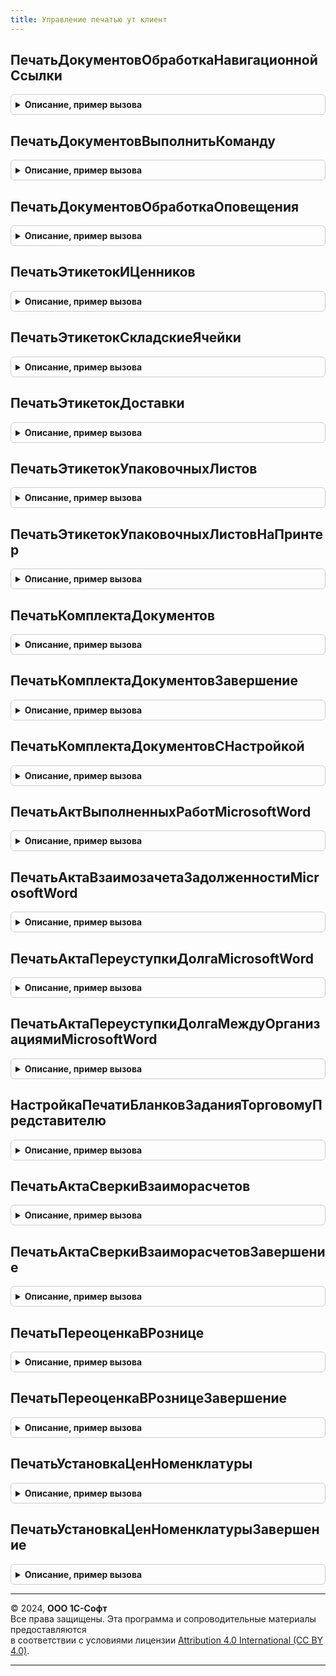 ```yaml
---
title: Управление печатью ут клиент
---
```



## ПечатьДокументовОбработкаНавигационнойСсылки
<details style="margin: 1em 0; padding: 0.5em; border: 1px solid #ccc; border-radius: 6px;">

<summary style="font-weight: bold; cursor: pointer;">Описание, пример вызова</summary>

```bsl

// Вызывается из обработчика Подключаемый_ОбработкаНавигационнойСсылки формы печати документов (ОбщаяФорма.ПечатьДокументов).
// Позволяет реализовать обработчик нажатия гиперссылки, которая добавлена в форму
// с помощью УправлениеПечатьюПереопределяемый.ПечатьДокументовПриСозданииНаСервере.
//
// Параметры:
//  Форма                - ФормаКлиентскогоПриложения - форма ОбщаяФорма.ПечатьДокументов.
//  Элемент              - ПолеФормы - элемент формы, вызвавший данное событие.
//  НавигационнаяСсылкаФорматированнойСтроки - Строка - значение гиперссылки форматированной строки. Передается по ссылке.
//  СтандартнаяОбработка - Булево - признак выполнения стандартной (системной) обработки события. Если установить
//                                  значение Ложь, стандартная обработка события производиться не будет.
//
Процедура ПечатьДокументовОбработкаНавигационнойСсылки(Форма, Элемент, НавигационнаяСсылкаФорматированнойСтроки, СтандартнаяОбработка) Экспорт
```

Пример вызова
```bsl
УправлениеПечатьюУТКлиент.ПечатьДокументовОбработкаНавигационнойСсылки(Форма, Элемент, НавигационнаяСсылкаФорматированнойСтроки, СтандартнаяОбработка) 
```
</details>

## ПечатьДокументовВыполнитьКоманду
<details style="margin: 1em 0; padding: 0.5em; border: 1px solid #ccc; border-radius: 6px;">

<summary style="font-weight: bold; cursor: pointer;">Описание, пример вызова</summary>

```bsl

// Вызывается из обработчика Подключаемый_ВыполнитьКоманду формы печати документов (ОбщаяФорма.ПечатьДокументов).
// Позволяет реализовать клиентскую часть обработчика команды, которая добавлена в форму
// с помощью УправлениеПечатьюПереопределяемый.ПечатьДокументовПриСозданииНаСервере.
//
// Параметры:
//  Форма                         - ФормаКлиентскогоПриложения - форма ОбщаяФорма.ПечатьДокументов.
//  Команда                       - КомандаФормы     - выполняемая команда.
//  ПродолжитьВыполнениеНаСервере - Булево - при установке значения Истина, выполнение обработчика будет продолжено в
//                                           серверном контексте в процедуре УправлениеПечатьюПереопределяемый.ПечатьДокументовПриВыполненииКоманды.
//  ДополнительныеПараметры       - Произвольный - параметры, которые необходимо передать в серверный контекст.
//
// Пример:
//  Если Команда.Имя = "МояКоманда" Тогда
//   НастройкаПечатнойФормы = УправлениеПечатьюКлиент.НастройкаТекущейПечатнойФормы(Форма);
//
//   ДополнительныеПараметры = Новый Структура;
//   ДополнительныеПараметры.Вставить("ИмяКоманды", Команда.Имя);
//   ДополнительныеПараметры.Вставить("ИмяРеквизитаТабличногоДокумента", НастройкаПечатнойФормы.ИмяРеквизита);
//   ДополнительныеПараметры.Вставить("НазваниеПечатнойФормы", НастройкаПечатнойФормы.Название);
//
//   ПродолжитьВыполнениеНаСервере = Истина;
//  КонецЕсли;
//
Процедура ПечатьДокументовВыполнитьКоманду(Форма, Команда, ПродолжитьВыполнениеНаСервере, ДополнительныеПараметры) Экспорт
```

Пример вызова
```bsl
УправлениеПечатьюУТКлиент.ПечатьДокументовВыполнитьКоманду(Форма, Команда, ПродолжитьВыполнениеНаСервере, ДополнительныеПараметры) 
```
</details>

## ПечатьДокументовОбработкаОповещения
<details style="margin: 1em 0; padding: 0.5em; border: 1px solid #ccc; border-radius: 6px;">

<summary style="font-weight: bold; cursor: pointer;">Описание, пример вызова</summary>

```bsl

// Вызывается из обработчика ОбработкаОповещения формы ПечатьДокументов.
// Позволяет реализовать обработчик внешнего события в форме.
//
// Параметры:
//  Форма      - ФормаКлиентскогоПриложения - форма ОбщаяФорма.ПечатьДокументов.
//  ИмяСобытия - Строка - идентификатор оповещения.
//  Параметр   - Произвольный - произвольный параметр оповещения.
//  Источник   - Произвольный - источник события.
//
Процедура ПечатьДокументовОбработкаОповещения(Форма, ИмяСобытия, Параметр, Источник) Экспорт
```

Пример вызова
```bsl
УправлениеПечатьюУТКлиент.ПечатьДокументовОбработкаОповещения(Форма, ИмяСобытия, Параметр, Источник) 
```
</details>

## ПечатьЭтикетокИЦенников
<details style="margin: 1em 0; padding: 0.5em; border: 1px solid #ccc; border-radius: 6px;">

<summary style="font-weight: bold; cursor: pointer;">Описание, пример вызова</summary>

```bsl

// Получает данные для печати и открывает форму Обработка.ПечатьЭтикетокИЦенников.Форма.ФормаТовары.
//
// Параметры:
//	ОписаниеКоманды - Структура - структура с описанием команды.
//
// Возвращаемое значение:
//	Неопределено
//
Функция ПечатьЭтикетокИЦенников(ОписаниеКоманды) Экспорт
```

Пример вызова
```bsl
Результат = УправлениеПечатьюУТКлиент.ПечатьЭтикетокИЦенников(ОписаниеКоманды) 
```
</details>

## ПечатьЭтикетокСкладскиеЯчейки
<details style="margin: 1em 0; padding: 0.5em; border: 1px solid #ccc; border-radius: 6px;">

<summary style="font-weight: bold; cursor: pointer;">Описание, пример вызова</summary>

```bsl

// Получает данные для печати и открывает форму Обработка.ПечатьЭтикетокИЦенников.Форма.ФормаСкладскиеЯчейки.
//
// Параметры:
//	ОписаниеКоманды - Структура - структура с описанием команды.
//
// Возвращаемое значение:
//	Неопределено
//
Функция ПечатьЭтикетокСкладскиеЯчейки(ОписаниеКоманды) Экспорт
```

Пример вызова
```bsl
Результат = УправлениеПечатьюУТКлиент.ПечатьЭтикетокСкладскиеЯчейки(ОписаниеКоманды) 
```
</details>

## ПечатьЭтикетокДоставки
<details style="margin: 1em 0; padding: 0.5em; border: 1px solid #ccc; border-radius: 6px;">

<summary style="font-weight: bold; cursor: pointer;">Описание, пример вызова</summary>

```bsl

// Печать этикеток доставки.
//
// Параметры:
//	ОписаниеКоманды - Структура - структура с описанием команды.
//
// Возвращаемое значение:
//	Неопределено
//
Функция ПечатьЭтикетокДоставки(ОписаниеКоманды) Экспорт
```

Пример вызова
```bsl
Результат = УправлениеПечатьюУТКлиент.ПечатьЭтикетокДоставки(ОписаниеКоманды) 
```
</details>

## ПечатьЭтикетокУпаковочныхЛистов
<details style="margin: 1em 0; padding: 0.5em; border: 1px solid #ccc; border-radius: 6px;">

<summary style="font-weight: bold; cursor: pointer;">Описание, пример вызова</summary>

```bsl

// Печать этикеток упаковочных листов.
//
// Параметры:
//	ОписаниеКоманды - Структура - структура с описанием команды.
//
// Возвращаемое значение:
//	Неопределено
//
Функция ПечатьЭтикетокУпаковочныхЛистов(ОписаниеКоманды) Экспорт
```

Пример вызова
```bsl
Результат = УправлениеПечатьюУТКлиент.ПечатьЭтикетокУпаковочныхЛистов(ОписаниеКоманды) 
```
</details>

## ПечатьЭтикетокУпаковочныхЛистовНаПринтер
<details style="margin: 1em 0; padding: 0.5em; border: 1px solid #ccc; border-radius: 6px;">

<summary style="font-weight: bold; cursor: pointer;">Описание, пример вызова</summary>

```bsl

// Печать этикеток упаковочных листов сразу на принтер.
//
// Параметры:
//	ОписаниеКоманды - Структура - структура с описанием команды.
//
// Возвращаемое значение:
//	Неопределено
//
Функция ПечатьЭтикетокУпаковочныхЛистовНаПринтер(ОписаниеКоманды) Экспорт
```

Пример вызова
```bsl
Результат = УправлениеПечатьюУТКлиент.ПечатьЭтикетокУпаковочныхЛистовНаПринтер(ОписаниеКоманды) 
```
</details>

## ПечатьКомплектаДокументов
<details style="margin: 1em 0; padding: 0.5em; border: 1px solid #ccc; border-radius: 6px;">

<summary style="font-weight: bold; cursor: pointer;">Описание, пример вызова</summary>

```bsl

// Отправляет на печать комплект документов
//
// Параметры:
//  ОписаниеКоманды - Структура - сведения о выполняемой команде.
//
// Возвращаемое значение:
//  Булево, Неопределено -
Функция ПечатьКомплектаДокументов(ОписаниеКоманды) Экспорт
```

Пример вызова
```bsl
Результат = УправлениеПечатьюУТКлиент.ПечатьКомплектаДокументов(ОписаниеКоманды) 
```
</details>

## ПечатьКомплектаДокументовЗавершение
<details style="margin: 1em 0; padding: 0.5em; border: 1px solid #ccc; border-radius: 6px;">

<summary style="font-weight: bold; cursor: pointer;">Описание, пример вызова</summary>

```bsl

// Служебная процедура, обработка оповещения.
//
// Параметры:
//  Результат				 - Структура - результат после вопроса пользователю.
//  ДополнительныеПараметры	 - Структура - дополнительные параметры оповещения.
//
Процедура ПечатьКомплектаДокументовЗавершение(Результат, ДополнительныеПараметры) Экспорт
```

Пример вызова
```bsl
УправлениеПечатьюУТКлиент.ПечатьКомплектаДокументовЗавершение(Результат, ДополнительныеПараметры) 
```
</details>

## ПечатьКомплектаДокументовСНастройкой
<details style="margin: 1em 0; padding: 0.5em; border: 1px solid #ccc; border-radius: 6px;">

<summary style="font-weight: bold; cursor: pointer;">Описание, пример вызова</summary>

```bsl

// Отправляет на печать комплект документов с настройкой
//
// Параметры:
//  ОписаниеКоманды - Структура - сведения о выполняемой команде.
//
// Возвращаемое значение:
//  Неопределено
Функция ПечатьКомплектаДокументовСНастройкой(ОписаниеКоманды) Экспорт
```

Пример вызова
```bsl
Результат = УправлениеПечатьюУТКлиент.ПечатьКомплектаДокументовСНастройкой(ОписаниеКоманды) 
```
</details>

## ПечатьАктВыполненныхРаботMicrosoftWord
<details style="margin: 1em 0; padding: 0.5em; border: 1px solid #ccc; border-radius: 6px;">

<summary style="font-weight: bold; cursor: pointer;">Описание, пример вызова</summary>

```bsl

// Выводит печатную форму акта выполненных работ в word.
//
// Параметры:
//  ОписаниеКоманды	 - Структура - структура с описанием команды.
//
// Возвращаемое значение:
//  Неопределено - ничего не возвращается.
//
Функция ПечатьАктВыполненныхРаботMicrosoftWord(ОписаниеКоманды) Экспорт
```

Пример вызова
```bsl
Результат = УправлениеПечатьюУТКлиент.ПечатьАктВыполненныхРаботMicrosoftWord(ОписаниеКоманды) 
```
</details>

## ПечатьАктаВзаимозачетаЗадолженностиMicrosoftWord
<details style="margin: 1em 0; padding: 0.5em; border: 1px solid #ccc; border-radius: 6px;">

<summary style="font-weight: bold; cursor: pointer;">Описание, пример вызова</summary>

```bsl

// Печатает акт взаимозачета задолженности
//
// Параметры:
//	ОписаниеКоманды - Структура
//
// Возвращаемое значение:
//	Неопределено
//
Функция ПечатьАктаВзаимозачетаЗадолженностиMicrosoftWord(ОписаниеКоманды) Экспорт
```

Пример вызова
```bsl
Результат = УправлениеПечатьюУТКлиент.ПечатьАктаВзаимозачетаЗадолженностиMicrosoftWord(ОписаниеКоманды) 
```
</details>

## ПечатьАктаПереуступкиДолгаMicrosoftWord
<details style="margin: 1em 0; padding: 0.5em; border: 1px solid #ccc; border-radius: 6px;">

<summary style="font-weight: bold; cursor: pointer;">Описание, пример вызова</summary>

```bsl

// Печатает акт переуступки долга.
//
// Параметры:
//	ОписаниеКоманды - Структура - структура с описанием команды.
//
// Возвращаемое значение:
//	Неопределено
//
Функция ПечатьАктаПереуступкиДолгаMicrosoftWord(ОписаниеКоманды) Экспорт
```

Пример вызова
```bsl
Результат = УправлениеПечатьюУТКлиент.ПечатьАктаПереуступкиДолгаMicrosoftWord(ОписаниеКоманды) 
```
</details>

## ПечатьАктаПереуступкиДолгаМеждуОрганизациямиMicrosoftWord
<details style="margin: 1em 0; padding: 0.5em; border: 1px solid #ccc; border-radius: 6px;">

<summary style="font-weight: bold; cursor: pointer;">Описание, пример вызова</summary>

```bsl

// Печатает акт переуступки долга между организациями.
//
// Параметры:
//	ОписаниеКоманды - Структура - структура с описанием команды.
//
// Возвращаемое значение:
//	Неопределено
//
Функция ПечатьАктаПереуступкиДолгаМеждуОрганизациямиMicrosoftWord(ОписаниеКоманды) Экспорт
```

Пример вызова
```bsl
Результат = УправлениеПечатьюУТКлиент.ПечатьАктаПереуступкиДолгаМеждуОрганизациямиMicrosoftWord(ОписаниеКоманды) 
```
</details>

## НастройкаПечатиБланковЗаданияТорговомуПредставителю
<details style="margin: 1em 0; padding: 0.5em; border: 1px solid #ccc; border-radius: 6px;">

<summary style="font-weight: bold; cursor: pointer;">Описание, пример вызова</summary>

```bsl

// Открывает форму для настройки печати бланков задания торговому представителю.
//
// Параметры:
//	ОписаниеКоманды - Структура - структура с описанием команды.
//
// Возвращаемое значение:
//	Неопределено
//
Функция НастройкаПечатиБланковЗаданияТорговомуПредставителю(ОписаниеКоманды) Экспорт
```

Пример вызова
```bsl
Результат = УправлениеПечатьюУТКлиент.НастройкаПечатиБланковЗаданияТорговомуПредставителю(ОписаниеКоманды) 
```
</details>

## ПечатьАктаСверкиВзаиморасчетов
<details style="margin: 1em 0; padding: 0.5em; border: 1px solid #ccc; border-radius: 6px;">

<summary style="font-weight: bold; cursor: pointer;">Описание, пример вызова</summary>

```bsl

// Печать акта сверки взаиморасчетов.
//
// Параметры:
//  ОписаниеКоманды - Структура - структура с описанием команды.
//
// Возвращаемое значение:
//  Неопределено - ничего не возвращается.
//
Функция ПечатьАктаСверкиВзаиморасчетов(ОписаниеКоманды) Экспорт
```

Пример вызова
```bsl
Результат = УправлениеПечатьюУТКлиент.ПечатьАктаСверкиВзаиморасчетов(ОписаниеКоманды) 
```
</details>

## ПечатьАктаСверкиВзаиморасчетовЗавершение
<details style="margin: 1em 0; padding: 0.5em; border: 1px solid #ccc; border-radius: 6px;">

<summary style="font-weight: bold; cursor: pointer;">Описание, пример вызова</summary>

```bsl

Процедура ПечатьАктаСверкиВзаиморасчетовЗавершение(ПараметрыПечати, ДополнительныеПараметры) Экспорт
```

Пример вызова
```bsl
УправлениеПечатьюУТКлиент.ПечатьАктаСверкиВзаиморасчетовЗавершение(ПараметрыПечати, ДополнительныеПараметры) 
```
</details>

## ПечатьПереоценкаВРознице
<details style="margin: 1em 0; padding: 0.5em; border: 1px solid #ccc; border-radius: 6px;">

<summary style="font-weight: bold; cursor: pointer;">Описание, пример вызова</summary>

```bsl

// Выводит печатную форму переоценки товаров в рознице.
//
// Параметры:
//	ОписаниеКоманды - Структура - структура с описанием команды.
//	АдресДанныеДляПечатиВоВременномХранилище - Неопределено, Строка - Адрес во временном хранилище.
//
// Возвращаемое значение:
//	Неопределено
//
Функция ПечатьПереоценкаВРознице(ОписаниеКоманды, АдресДанныеДляПечатиВоВременномХранилище = Неопределено) Экспорт
```

Пример вызова
```bsl
Результат = УправлениеПечатьюУТКлиент.ПечатьПереоценкаВРознице(ОписаниеКоманды, АдресДанныеДляПечатиВоВременномХранилище);
```
</details>

## ПечатьПереоценкаВРозницеЗавершение
<details style="margin: 1em 0; padding: 0.5em; border: 1px solid #ccc; border-radius: 6px;">

<summary style="font-weight: bold; cursor: pointer;">Описание, пример вызова</summary>

```bsl

// Обработчик оповещения
//
// Параметры:
//  ПараметрыПечати         - Неопределено, Структура - произвольные параметры для передачи в менеджер печати.
//  ДополнительныеПараметры - Структура - структура дополнительных параметров оповещения.
//
Процедура ПечатьПереоценкаВРозницеЗавершение(ПараметрыПечати, ДополнительныеПараметры) Экспорт
```

Пример вызова
```bsl
УправлениеПечатьюУТКлиент.ПечатьПереоценкаВРозницеЗавершение(ПараметрыПечати, ДополнительныеПараметры) 
```
</details>

## ПечатьУстановкаЦенНоменклатуры
<details style="margin: 1em 0; padding: 0.5em; border: 1px solid #ccc; border-radius: 6px;">

<summary style="font-weight: bold; cursor: pointer;">Описание, пример вызова</summary>

```bsl

// Выводит печатную форму установки цен номенклатуры.
//
// Параметры:
//	ОписаниеКоманды - Структура - структура с описанием команды.
//	АдресДанныеДляПечатиВоВременномХранилище - Неопределено, Строка - Адрес во временном хранилище.
//
// Возвращаемое значение:
//	Неопределено
//
Функция ПечатьУстановкаЦенНоменклатуры(ОписаниеКоманды, АдресДанныеДляПечатиВоВременномХранилище = Неопределено) Экспорт
```

Пример вызова
```bsl
Результат = УправлениеПечатьюУТКлиент.ПечатьУстановкаЦенНоменклатуры(ОписаниеКоманды, АдресДанныеДляПечатиВоВременномХранилище);
```
</details>

## ПечатьУстановкаЦенНоменклатурыЗавершение
<details style="margin: 1em 0; padding: 0.5em; border: 1px solid #ccc; border-radius: 6px;">

<summary style="font-weight: bold; cursor: pointer;">Описание, пример вызова</summary>

```bsl

// Обработчик оповещения
//
// Параметры:
//  ПараметрыПечати         - Неопределено, Структура - произвольные параметры для передачи в менеджер печати.
//  ДополнительныеПараметры - Структура - структура дополнительных параметров оповещения.
//
Процедура ПечатьУстановкаЦенНоменклатурыЗавершение(ПараметрыПечати, ДополнительныеПараметры) Экспорт
```

Пример вызова
```bsl
УправлениеПечатьюУТКлиент.ПечатьУстановкаЦенНоменклатурыЗавершение(ПараметрыПечати, ДополнительныеПараметры) 
```
</details>

---

© 2024, **ООО 1С-Софт**  
Все права защищены. Эта программа и сопроводительные материалы предоставляются  
в соответствии с условиями лицензии [Attribution 4.0 International (CC BY 4.0)](https://creativecommons.org/licenses/by/4.0/legalcode).

---
